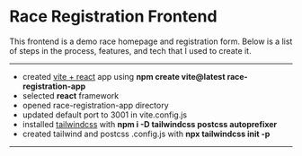 # Race Registration Frontend

This frontend is a demo race homepage and registration form. Below is a list of steps in the process, features, and tech that I used to create it.

---

- created [vite + react](https://vitejs.dev/guide/) app using **npm create vite@latest race-registration-app**
- selected **react** framework
- opened race-registration-app directory
- updated default port to 3001 in vite.config.js
- installed [tailwindcss](https://tailwindcss.com/docs/guides/vite) with **npm i -D tailwindcss postcss autoprefixer**
- created tailwind and postcss .config.js with **npx tailwindcss init -p**

---
